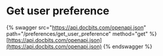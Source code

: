 # Get user preference

{% swagger src="https://api.docbits.com/openapi.json" path="/preferences/get_user_preference" method="get" %}
[https://api.docbits.com/openapi.json](https://api.docbits.com/openapi.json)
{% endswagger %}
